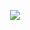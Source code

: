 <p align="center"> <img src="https://i.pinimg.com/originals/19/1a/ce/191acee2f29e6a53cc06d7ee170483f5.gif">
